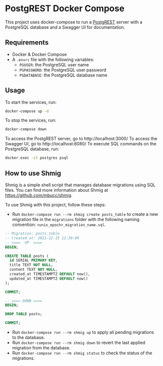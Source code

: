 # PostgREST Docker Compose

This project uses docker-compose to run a [PostgREST](https://postgrest.org/en/stable/) server with a PostgreSQL
database and a Swagger UI for documentation.

## Requirements

- Docker & Docker Compose
- A `.envrc` file with the following variables:
  - `PGUSER`: the PostgreSQL user name
  - `PGPASSWORD`: the PostgreSQL user password
  - `PGDATABASE`: the PostgreSQL database name

## Usage

To start the services, run:
```bash
docker-compose up -d
```

To stop the services, run:
```bash
docker-compose down
```

To access the PostgREST server, go to http://localhost:3000/
To access the Swagger UI, go to http://localhost:8080/
To execute SQL commands on the PostgreSQL database, run:
```bash
docker exec -it postgres psql
```
## How to use Shmig

Shmig is a simple shell script that manages database migrations using SQL
files. You can find more information about Shmig at https://github.com/mbucc/shmig.

To use Shmig with this project, follow these steps:
- Run `docker-compose run --rm shmig create posts_table` to create a new
migration file in the `migrations` folder with the following
naming convention: `<unix_epoch>_migration_name.sql`.

```sql
-- Migration: posts_table
-- Created at: 2021-12-15 12:30:00
-- ====  UP  ====
BEGIN;

CREATE TABLE posts (
  id SERIAL PRIMARY KEY,
  title TEXT NOT NULL,
  content TEXT NOT NULL,
  created_at TIMESTAMPTZ DEFAULT now(),
  updated_at TIMESTAMPTZ DEFAULT now()
);

COMMIT;

-- ==== DOWN ====
BEGIN;

DROP TABLE posts;

COMMIT;
```
- Run `docker-compose run --rm shmig up` to apply all pending migrations to the database.
- Run `docker-compose run --rm shmig down` to revert the last applied migration from the database.
- Run `docker-compose run --rm shmig status` to check the status of the migrations.
